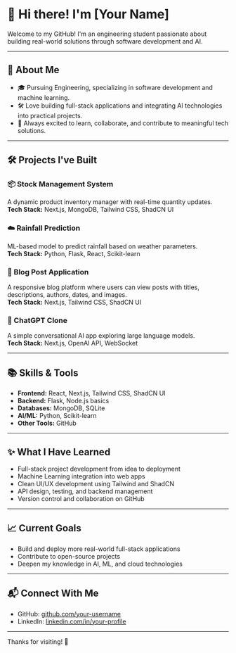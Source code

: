 # 👋 Hi there! I'm [Your Name]

Welcome to my GitHub! I'm an engineering student passionate about building real-world solutions through software development and AI.

---

## 🚀 About Me

- 🎓 Pursuing Engineering, specializing in software development and machine learning.
- 🛠️ Love building full-stack applications and integrating AI technologies into practical projects.
- 💬 Always excited to learn, collaborate, and contribute to meaningful tech solutions.

---

## 🛠️ Projects I've Built

### 📦 Stock Management System
A dynamic product inventory manager with real-time quantity updates.  
**Tech Stack:** Next.js, MongoDB, Tailwind CSS, ShadCN UI

### ☁️ Rainfall Prediction
ML-based model to predict rainfall based on weather parameters.  
**Tech Stack:** Python, Flask, React, Scikit-learn

### 📝 Blog Post Application
A responsive blog platform where users can view posts with titles, descriptions, authors, dates, and images.  
**Tech Stack:** Next.js, Tailwind CSS, ShadCN UI

### 💬 ChatGPT Clone
A simple conversational AI app exploring large language models.  
**Tech Stack:** Next.js, OpenAI API, WebSocket



---

## 📚 Skills & Tools

- **Frontend:** React, Next.js, Tailwind CSS, ShadCN UI
- **Backend:** Flask, Node.js basics
- **Databases:** MongoDB, SQLite
- **AI/ML:** Python, Scikit-learn
- **Other Tools:** GitHub

---

## ✨ What I Have Learned

- Full-stack project development from idea to deployment
- Machine Learning integration into web apps
- Clean UI/UX development using Tailwind and ShadCN
- API design, testing, and backend management
- Version control and collaboration on GitHub

---

## 📈 Current Goals

- Build and deploy more real-world full-stack applications
- Contribute to open-source projects
- Deepen my knowledge in AI, ML, and cloud technologies

---

## 📬 Connect With Me

- GitHub: [github.com/your-username](https://github.com/prarthana1712)
- LinkedIn: [linkedin.com/in/your-profile](https://linkedin.com/in/prarthana-bhalerao)

---

Thanks for visiting! 🌟
